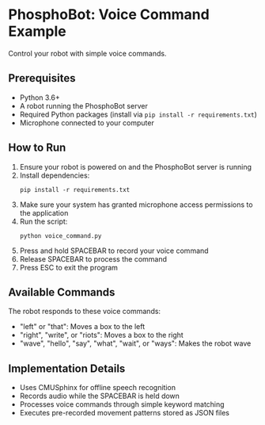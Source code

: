 # PhosphoBot: Voice Command Example

Control your robot with simple voice commands.

## Prerequisites

- Python 3.6+
- A robot running the PhosphoBot server
- Required Python packages (install via `pip install -r requirements.txt`)
- Microphone connected to your computer

## How to Run

1. Ensure your robot is powered on and the PhosphoBot server is running
2. Install dependencies:
   ```
   pip install -r requirements.txt
   ```
3. Make sure your system has granted microphone access permissions to the application
4. Run the script:
   ```
   python voice_command.py
   ```
5. Press and hold SPACEBAR to record your voice command
6. Release SPACEBAR to process the command
7. Press ESC to exit the program

## Available Commands

The robot responds to these voice commands:

- "left" or "that": Moves a box to the left
- "right", "write", or "riots": Moves a box to the right
- "wave", "hello", "say", "what", "wait", or "ways": Makes the robot wave

## Implementation Details

- Uses CMUSphinx for offline speech recognition
- Records audio while the SPACEBAR is held down
- Processes voice commands through simple keyword matching
- Executes pre-recorded movement patterns stored as JSON files
